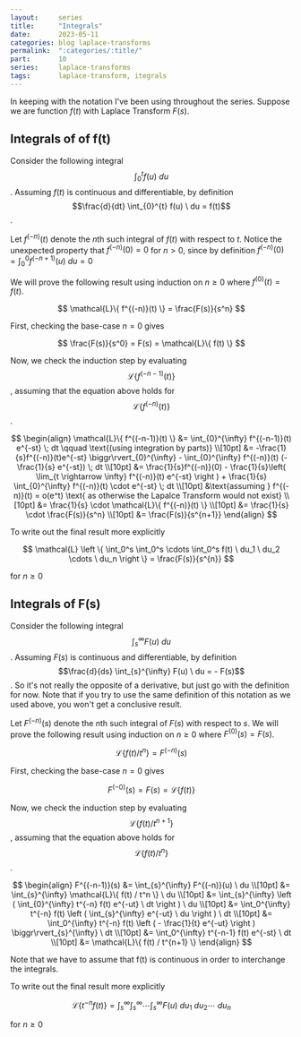 ```yaml
---
layout:     series
title:      "Integrals"
date:       2023-05-11
categories: blog laplace-transforms
permalink:  ":categories/:title/"
part:       10
series:     laplace-transforms
tags:       laplace-transform, itegrals
---
```


In keeping with the notation I've been using throughout the series. Suppose we are function $f(t)$ with Laplace Transform $F(s)$.

## Integrals of of f(t)

Consider the following integral $$\int_{0}^{t} f(u) \ du$$. Assuming $f(t)$ is continuous and differentiable, by definition  $$\frac{d}{dt} \int_{0}^{t} f(u) \ du = f(t)$$.

Let $f^{(-n)}(t)$ denote the $n$th such integral of $f(t)$ with respect to $t$. Notice the unexpected property that $f^{(-n)}(0) = 0$ for $n > 0$, since by definition $f^{(-n)}(0) = \int_0^0 f^{(-n+1)}(u) \ du = 0$

We will prove the following result using induction on $n \geq 0$ where $f^{(0)}(t) = f(t)$.

$$
\mathcal{L}\{ f^{(-n)}(t) \} = \frac{F(s)}{s^n}
$$

First, checking the base-case $n=0$ gives

$$
\frac{F(s)}{s^0} = F(s) = \mathcal{L}\{ f(t) \}
$$

Now, we check the induction step by evaluating $$\mathcal{L}\{ f^{(-n-1)}(t) \}$$, assuming that the equation above holds for $$\mathcal{L}\{ f^{(-n)}(t) \}$$.

$$
\begin{align}
    \mathcal{L}\{ f^{(-n-1)}(t) \}
    &= \int_{0}^{\infty} f^{(-n-1)}(t) e^{-st} \; dt \qquad \text{(using integration by parts)} \\[10pt]
    &= -\frac{1}{s}f^{(-n)}(t)e^{-st} \biggr\rvert_{0}^{\infty} - \int_{0}^{\infty} f^{(-n)}(t) (-\frac{1}{s} e^{-st}) \; dt \\[10pt]
    &= \frac{1}{s}f^{(-n)}(0) - \frac{1}{s}\left( \lim_{t \rightarrow \infty} f^{(-n)}(t) e^{-st} \right ) + \frac{1}{s} \int_{0}^{\infty} f^{(-n)}(t) \cdot e^{-st} \; dt \\[10pt]
    &\text{assuming } f^{(-n)}(t) = o(e^t) \text{ as otherwise the Lapalce Transform would not exist} \\[10pt]
    &= \frac{1}{s} \cdot \mathcal{L}\{ f^{(-n)}(t) \} \\[10pt]
    &= \frac{1}{s} \cdot \frac{F(s)}{s^n} \\[10pt]
    &= \frac{F(s)}{s^{n+1}}
\end{align} 
$$

To write out the final result more explicitly

$$
\mathcal{L} \left \{ \int_0^s \int_0^s \cdots \int_0^s f(t) \ du_1 \ du_2 \cdots \ du_n \right \} = \frac{F(s)}{s^{n}}
$$

for $n \geq 0$

## Integrals of F(s)

Consider the following integral $$\int_{s}^{\infty} F(u) \ du$$. Assuming $F(s)$ is continuous and differentiable, by definition $$\frac{d}{ds} \int_{s}^{\infty} F(u) \ du = - F(s)$$. So it's not really the opposite of a derivative, but just go with the definition for now. Note that if you try to use the same definition of this notation as we used above, you won't get a conclusive result. 

Let $F^{(-n)}(s)$ denote the $n$th such integral of $F(s)$ with respect to $s$. We will prove the following result using induction on $n \geq 0$ where $F^{(0)}(s) = F(s)$.

$$
\mathcal{L}\{ f(t) / t^n \} = F^{(-n)}(s)
$$

First, checking the base-case $n=0$ gives

$$
F^{(-0)}(s) = F(s) = \mathcal{L}\{ f(t) \}
$$

Now, we check the induction step by evaluating $$\mathcal{L}\{ f(t) / t^{n+1} \}$$, assuming that the equation above holds for $$\mathcal{L}\{ f(t) / t^n \}$$.

$$
\begin{align}
    F^{(-n-1)}(s) 
    &= \int_{s}^{\infty} F^{(-n)}(u) \ du \\[10pt]
    &= \int_{s}^{\infty} \mathcal{L}\{ f(t) / t^n \} \ du \\[10pt]
    &= \int_{s}^{\infty} \left ( \int_{0}^{\infty}  t^{-n} f(t) e^{-ut} \ dt \right ) \ du \\[10pt]
    &= \int_0^{\infty} t^{-n} f(t) \left ( \int_{s}^{\infty}  e^{-ut} \ du \right ) \ dt \\[10pt]
    &= \int_0^{\infty} t^{-n} f(t) \left ( - \frac{1}{t} e^{-ut}  \right ) \biggr\rvert_{s}^{\infty} \ dt \\[10pt]
    &= \int_0^{\infty} t^{-n-1} f(t) e^{-st} \ dt \\[10pt]
    &= \mathcal{L}\{ f(t) / t^{n+1} \}
\end{align} 
$$

Note that we have to assume that f(t) is continuous in order to interchange the integrals.

To write out the final result more explicitly

$$
\mathcal{L}\{ t^{-n} f(t) \} = \int_{s}^{\infty} \int_{s}^{\infty} \cdots \int_{s}^{\infty} F(u) \ du_1 \ du_2 \cdots \ du_n
$$

for $n \geq 0$